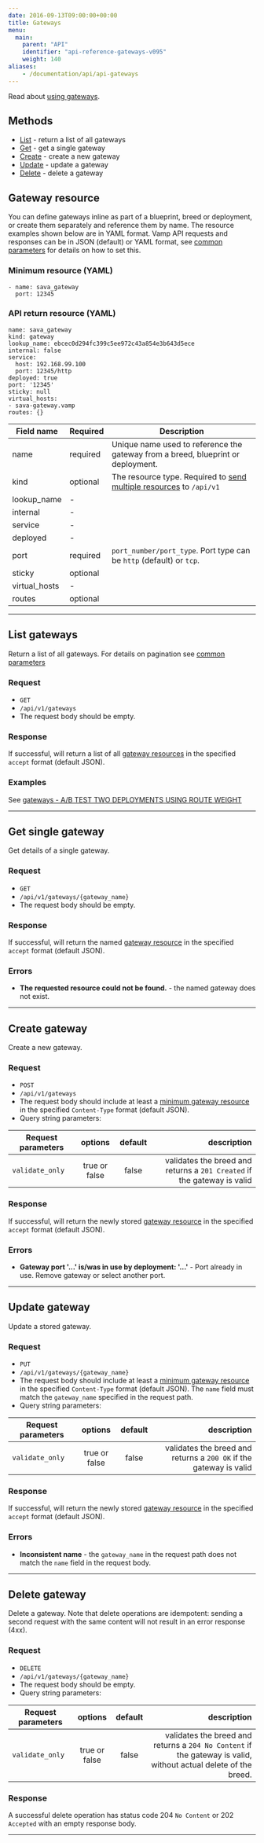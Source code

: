 ```yaml
---
date: 2016-09-13T09:00:00+00:00
title: Gateways
menu:
  main:
    parent: "API"
    identifier: "api-reference-gateways-v095"
    weight: 140
aliases:
    - /documentation/api/api-gateways
---
```

Read about [using gateways](documentation/using-vamp/gateways/).

## Methods
 
 * [List](/documentation/api/v0.9.5/api-gateways/#list-gateways) - return a list of all gateways
 * [Get](/documentation/api/v0.9.5/api-gateways/#get-single-gateway) - get a single gateway
 * [Create](/documentation/api/v0.9.5/api-gateways/#create-gateway) - create a new gateway 
 * [Update](/documentation/api/v0.9.5/api-gateways/#update-gateway) - update a gateway
 * [Delete](/documentation/api/v0.9.5/api-gateways/#delete-gateway) - delete a gateway

## Gateway resource
You can define gateways inline as part of a blueprint, breed or deployment, or create them separately and reference them by name. The resource examples shown below are in YAML format. Vamp API requests and responses can be in JSON (default) or YAML format, see [common parameters](/documentation/api/v0.9.5/using-the-api) for details on how to set this. 

### Minimum resource (YAML)

```
- name: sava_gateway
  port: 12345
```

### API return resource (YAML)

```
name: sava_gateway
kind: gateway
lookup_name: ebcec0d294fc399c5ee972c43a854e3b643d5ece
internal: false
service:
  host: 192.168.99.100
  port: 12345/http
deployed: true
port: '12345'
sticky: null
virtual_hosts:
- sava-gateway.vamp
routes: {}
```

 Field name        |  Required | Description          
 -----------------|--------|---------
 name |  required  | Unique name used to reference the gateway from a breed, blueprint or deployment.
 kind |  optional  | The resource type. Required to [send multiple resources](/documentation/api/v0.9.5/api-reference/#send-multiple-resources) to `/api/v1`
 lookup_name |  -  |
 internal  |  -  |
 service  |  -  |
 deployed  |  -  |
 port  |  required  | `port_number/port_type`.  Port type can be `http` (default) or `tcp`.
 sticky |  optional  |
 virtual_hosts  |  -  |
 routes  |  optional  | 
  
----------- 
    
## List gateways

Return a list of all gateways. For details on pagination see [common parameters](/documentation/api/v0.9.5/using-the-api)

### Request
* `GET`
* `/api/v1/gateways`
* The request body should be empty.

### Response
If successful, will return a list of all [gateway resources](/documentation/api/v0.9.5/api-gateways/#gateway-resource) in the specified `accept` format (default JSON).  

### Examples

See [gateways - A/B TEST TWO DEPLOYMENTS USING ROUTE WEIGHT](/documentation/using-vamp/gateways/#example-a-b-test-two-deployments-using-route-weight)

----------- 
    
## Get single gateway

Get details of a single gateway.

### Request
* `GET`
* `/api/v1/gateways/{gateway_name}`
* The request body should be empty.

### Response
If successful, will return the named [gateway resource](/documentation/using-vamp/v0.9.5/gateways/#example-a-b-test-two-deployments-using-route-weight) in the specified `accept` format (default JSON).  

### Errors
* **The requested resource could not be found.** - the named gateway does not exist.

----------- 
    
## Create gateway

Create a new gateway.

### Request
* `POST`
* `/api/v1/gateways`
* The request body should include at least a [minimum gateway resource](/documentation/api/v0.9.5/api-gateways/#gateway-resource) in the specified `Content-Type` format (default JSON).
* Query string parameters:

| Request parameters     | options           | default          | description      |
| ------------- |:-----------------:|:----------------:| ----------------:|
| `validate_only` | true or false     | false            | validates the breed and returns a `201 Created` if the gateway is valid

### Response
If successful, will return the newly stored [gateway resource](/documentation/api/v0.9.5/api-gateways/#gateway-resource) in the specified `accept` format (default JSON).  

### Errors
* **Gateway port '...' is/was in use by deployment: '...'** - Port already in use. Remove gateway or select another port.

----------- 
    
## Update gateway

Update a stored gateway.

### Request
* `PUT`
* `/api/v1/gateways/{gateway_name}`
* The request body should include at least a [minimum gateway resource](/documentation/api/v0.9.5/api-gateways/#gateway-resource) in the specified `Content-Type` format (default JSON).  The `name` field must match the `gateway_name` specified in the request path.
* Query string parameters:

| Request parameters     | options           | default          | description      |
| ------------- |:-----------------:|:----------------:| ----------------:|
| `validate_only` | true or false     | false            | validates the breed and returns a `200 OK` if the gateway is valid

### Response
If successful, will return the newly stored [gateway resource](/documentation/api/v0.9.5/api-gateways/#gateway-resource) in the specified `accept` format (default JSON).  

### Errors
* **Inconsistent name** - the `gateway_name` in the request path does not match the `name` field in the request body.

----------- 
    
## Delete gateway

Delete a gateway. Note that delete operations are idempotent: sending a second request with the same content will not result in an error response (4xx).

### Request
* `DELETE`
* `/api/v1/gateways/{gateway_name}`
* The request body should be empty.
* Query string parameters:

| Request parameters     | options           | default          | description      |
| ------------- |:-----------------:|:----------------:| ----------------:|
| `validate_only` | true or false     | false            | validates the breed and returns a `204 No Content` if the gateway is valid, without actual delete of the breed.

### Response
A successful delete operation has status code 204 `No Content` or 202 `Accepted` with an empty response body.

----------- 

